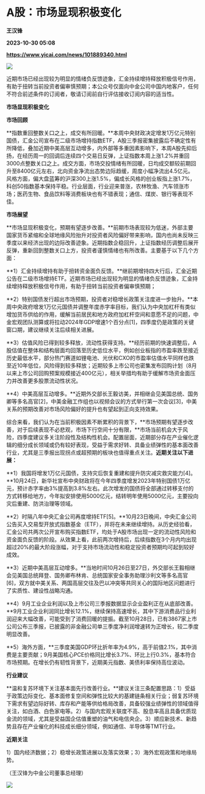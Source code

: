 # A股：市场显现积极变化
**王汉锋**

**2023-10-30 05:08**

**https://www.yicai.com/news/101889340.html**

![](https://imgcdn.yicai.com/uppics/slides/2023/10/271ae5a3483274f169fb32473a135cea.jpg)

近期市场已经出现较为明显的情绪负反馈迹象，汇金持续增持释放积极信号作用，有助于扭转当前投资者偏审慎预期；本公众号仅面向中金公司中国内地客户，任何不符合前述条件的订阅者，敬请订阅前自行评估接收订阅内容的适当性。

**市场显现积极变化**

**市场回顾**

**指数重回整数关口之上，成交有所回暖。**本周中央财政决定增发1万亿元特别国债，汇金公司宣布在二级市场增持指数ETF，A股三季报密集披露后不确定性有所降低，叠加近期中美高层互动增多，内外部等多重因素影响下，本周A股先抑后扬，在经历周一的回调后连续四个交易日反弹，上证指数本周上涨1.2%并重回3000点整数关口之上。成交方面，市场交投情绪有所回暖，日均成交额较前期回升至8400亿元左右，北向资金净流出态势边际趋缓，周度小幅净流出4.5亿元。风格方面，偏大盘蓝筹的沪深300上涨1.5%，偏成长风格的创业板指上涨1.7%，科创50指数基本保持平稳。行业层面，行业迎来普涨，农林牧渔、汽车领涨市场；医药生物、食品饮料等消费板块也有不错表现；通信、煤炭、银行等表现不佳。

**市场展望**

**市场显现积极变化，预期有望逐步改善。**前期市场表现较为低迷，外部主要国家货币紧缩和全球地缘风险抬升对投资者风险偏好带来影响，国内也尚未反映三季度以来经济出现的边际改善迹象。近期指数企稳回升，上证指数经历调整后展开反弹，重新回到整数关口上方，投资者谨慎情绪也有所改善。主要基于以下几个方面：

**1）汇金持续增持有助于扭转资金面负反馈。**继前期增持四大行后，汇金近期公告在二级市场增持ETF。近期市场已经出现较为明显的情绪负反馈迹象，汇金持续增持释放积极信号作用，有助于扭转当前投资者偏审慎预期；

**2）特别国债发行超出市场预期，投资者对稳增长政策关注度进一步抬升。**本周中央政府增发1万亿元国债并调整年度赤字率目标，我们认为中央加杠杆有类似增加货币供给的作用，缓解当前居民和地方政府加杠杆空间和意愿不足的问题，中金宏观团队测算或将拉动2024年GDP增速1个百分点\[1\]，四季度仍是政策的关键窗口期，建议继续关注后续相关进展。

**3）估值风险已得到较多释放，流动性获得支持。**经历前期的快速调整后，A股估值在整体和结构层面均回落至历史低位水平，例如创业板指的市盈率跌至接近历史最低水平，部分热门赛道如锂电池、光伏和CXO的市盈率估值水平同样也跌至近10年低位，风险得到较多释放；近期较多上市公司也密集发布回购计划（8月以来上市公司回购预案规模接近400亿元），相关举措均有助于缓解市场资金面压力并改善更多股票流动性状况。

**4）中美高层互动增多。**近期外交部长王毅访美，并相继会见美国总统、国务卿等多名高官\[2\]，中美金融工作组也以视频会议的方式举行第一次会议\[3\]，中美关系的预期改善对市场风险偏好的提升也有望起到正向支持效果。

综合来看，我们认为在当前积极因素不断累积的背景下，**市场预期有望逐步改善，对于后续表现不必悲观，市场下行空间十分有限，**市场当前机会大于风险，四季度建议多关注阶段性及结构性机会。配置层面，近期部分存在产业催化逻辑的细分成长领域或仍有较好表现，受益于需求好转、具备业绩弹性的基本面改善行业，尤其是三季报出现拐点或超预期的板块也值得重点关注。**近期关注以下进展：**

**1）我国将增发1万亿元国债，支持灾后恢复重建和提升防灾减灾救灾能力\[4\]。**10月24日，新华社宣布中央财政将在今年四季度增发2023年特别国债1万亿元，预计赤字率由3%提高到3.8%左右。此次增发的国债将全部通过转移支付的方式转移给地方，今年拟安排使用5000亿元，结转明年使用5000亿元，主要投向灾后重建、防洪治理等领域。

**2）时隔八年中央汇金公司再度增持ETF\[5\]。**10月23日晚间，中央汇金公司公告买入交易型开放式指数基金（ETF），并将在未来继续增持。从历史经验看，汇金公司共两次公开宣布购买指数ETF，均处于A股市场出现一定的流动性风险和资金面负反馈的阶段。从效果上看，此前两次增持后，后续指数在3个月内均出现超过20%的最大阶段涨幅，对于支持市场流动性和稳定投资者预期均可起到较好成效。

**3）近期中美高层互动增多。**当地时间10月26日至27日，外交部长王毅相继会见美国总统拜登、国务卿布林肯、总统国家安全事务助理沙利文等多名高官\[6\]，双方就中美关系、两国高层交往及巴以冲突等共同关心的国际地区问题进行了实质性、建设性战略沟通。

**4）9月工业企业利润以及上市公司三季报数据显示企业盈利正在从底部改善。**9月工业企业利润同比增长12.1%，继续保持高速增长，其中下游消费品行业利润迎来大幅改善，可能受到了消费回暖的提振。截至10月28日，已有3867家上市公司公布三季报，已披露的非金融公司单三季度净利润增速转为正增长，较二季度明显改善。

**5）海外方面，**三季度美国GDP环比折年率为4.9%，高于前值2.1%，其中消费是主要贡献；9月美国核心PCE价格同比增长3.7%、环比上行0.3%，基本符合市场预期。在增长仍有韧性背景下，近期美元指数、美债利率保持高位波动。

**行业建议**

**温和复苏环境下关注基本面先行改善行业。**建议关注三条配置思路：1）受益于政策边际变化、基本面修复空间和弹性比较大的基建链条相关行业；弱复苏环境下需求有望边际好转、库存和产能等供给格局改善，具备较强业绩弹性的领域值得关注，如白酒、白色家电等。2）与国内宏观关联度不高、股息率高且具备优质现金流的领域，尤其是受益国企估值重塑的油气和电信央企。3）顺应新技术、新趋势且存在产业催化的科技成长细分领域，例如通信、半导体等TMT行业。

**近期关注**

1）国内经济数据；2）稳增长政策进展以及落实效果；3）海外宏观政策和地缘局势。

（王汉锋为中金公司董事总经理）

![](https://imgcdn.yicai.com/uppics/images/2023/10/cad32bd39f2b032cf347878ce3f84380.jpg)